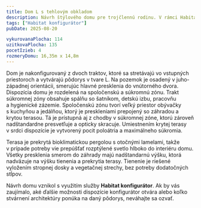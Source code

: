 ```yaml
---
title: Dom L s tehlovým obkladom
description: Návrh štýlového domu pre trojčlennú rodinu. V rámci Habitat konfigurátora sme vybrali moderné stvárnenie architektúry a luxusné detaily, ako je nadštandardná výška presklení alebo tehlový obklad. Pri konkrétnej orientácii a lokalite pozemku stačilo pre zamedzenie letného prehrievania čiastočné vyloženie plochej vegetačnej strechy pred južnú fasádu.
tags: ["Habitat konfigurátor"]
pubDate: 2025-08-20

vykurovanaPlocha: 114
uzitkovaPlocha: 135
pocetIzieb: 4
rozmeryDomu: 16,35m x 14,8m
---
```


Dom je nakonfigurovaný z dvoch traktov, ktoré sa stretávajú vo vstupných priestoroch a vytvárajú pôdorys v tvare L. Na pozemok je osadený v juho-západnej orientácii, smerujúc hlavné presklenia do vnútorného dvora. Dispozícia domu je rozdelená na spoločenskú a súkromnú zónu. Trakt súkromnej zóny obsahuje spálňu so šatníkom, detskú izbu, pracovňu a hygienické zázemie. Spoločenskú zónu tvorí veľký priestor obývačky s kuchyňou a jedálňou, ktorý je preskleniami prepojený so záhradou a krytou terasou. Tá je prístupná aj z chodby v súkromnej zóne, ktorú zároveň nadštandardne presvetľuje a opticky skracuje. Umiestnením krytej terasy v srdci dispozície je vytvorený pocit poloátria a maximálneho súkromia.

Terasa je prekrytá bioklimatickou pergolou s otočnými lamelami, takže v prípade potreby vie prepúšťať rozptýlené svetlo hlboko do interiéru domu. Všetky presklenia smerom do záhrady majú nadštandarnú výšku, ktorá nadväzuje na výšku tienenia a prekrytia terasy. Tienenie je riešené vyložením stropnej dosky a vegetačnej strechy, bez potreby dodatočných stĺpov.

Návrh domu vznikol s využitím služby **Habitat konfigurátor**. Ak by vás zaujímalo, aké ďalšie možnosti dispozície konfigurátor otvára alebo koľko stvárnení architektúry ponúka na daný pôdorys, neváhajte sa ozvať.
